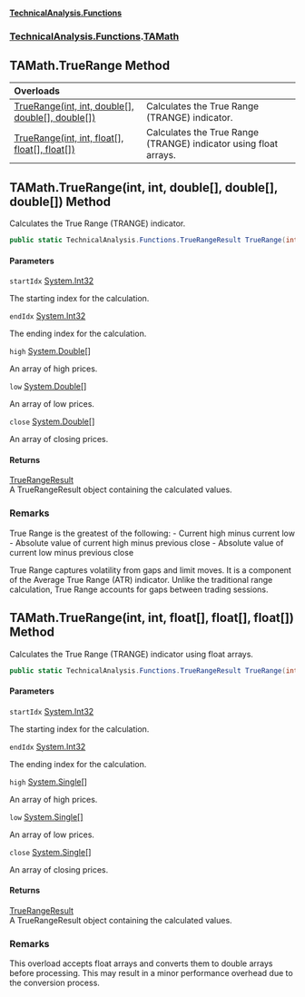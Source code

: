 #### [TechnicalAnalysis\.Functions](Atypical.TechnicalAnalysis.Functions.md 'Atypical\.TechnicalAnalysis\.Functions')
### [TechnicalAnalysis\.Functions](Atypical.TechnicalAnalysis.Functions.md#TechnicalAnalysis.Functions 'TechnicalAnalysis\.Functions').[TAMath](TAMath.md 'TechnicalAnalysis\.Functions\.TAMath')

## TAMath\.TrueRange Method

| Overloads | |
| :--- | :--- |
| [TrueRange\(int, int, double\[\], double\[\], double\[\]\)](TAMath.TrueRange.md#TechnicalAnalysis.Functions.TAMath.TrueRange(int,int,double[],double[],double[]) 'TechnicalAnalysis\.Functions\.TAMath\.TrueRange\(int, int, double\[\], double\[\], double\[\]\)') | Calculates the True Range \(TRANGE\) indicator\. |
| [TrueRange\(int, int, float\[\], float\[\], float\[\]\)](TAMath.TrueRange.md#TechnicalAnalysis.Functions.TAMath.TrueRange(int,int,float[],float[],float[]) 'TechnicalAnalysis\.Functions\.TAMath\.TrueRange\(int, int, float\[\], float\[\], float\[\]\)') | Calculates the True Range \(TRANGE\) indicator using float arrays\. |

<a name='TechnicalAnalysis.Functions.TAMath.TrueRange(int,int,double[],double[],double[])'></a>

## TAMath\.TrueRange\(int, int, double\[\], double\[\], double\[\]\) Method

Calculates the True Range \(TRANGE\) indicator\.

```csharp
public static TechnicalAnalysis.Functions.TrueRangeResult TrueRange(int startIdx, int endIdx, double[] high, double[] low, double[] close);
```
#### Parameters

<a name='TechnicalAnalysis.Functions.TAMath.TrueRange(int,int,double[],double[],double[]).startIdx'></a>

`startIdx` [System\.Int32](https://docs.microsoft.com/en-us/dotnet/api/System.Int32 'System\.Int32')

The starting index for the calculation\.

<a name='TechnicalAnalysis.Functions.TAMath.TrueRange(int,int,double[],double[],double[]).endIdx'></a>

`endIdx` [System\.Int32](https://docs.microsoft.com/en-us/dotnet/api/System.Int32 'System\.Int32')

The ending index for the calculation\.

<a name='TechnicalAnalysis.Functions.TAMath.TrueRange(int,int,double[],double[],double[]).high'></a>

`high` [System\.Double](https://docs.microsoft.com/en-us/dotnet/api/System.Double 'System\.Double')[\[\]](https://docs.microsoft.com/en-us/dotnet/api/System.Array 'System\.Array')

An array of high prices\.

<a name='TechnicalAnalysis.Functions.TAMath.TrueRange(int,int,double[],double[],double[]).low'></a>

`low` [System\.Double](https://docs.microsoft.com/en-us/dotnet/api/System.Double 'System\.Double')[\[\]](https://docs.microsoft.com/en-us/dotnet/api/System.Array 'System\.Array')

An array of low prices\.

<a name='TechnicalAnalysis.Functions.TAMath.TrueRange(int,int,double[],double[],double[]).close'></a>

`close` [System\.Double](https://docs.microsoft.com/en-us/dotnet/api/System.Double 'System\.Double')[\[\]](https://docs.microsoft.com/en-us/dotnet/api/System.Array 'System\.Array')

An array of closing prices\.

#### Returns
[TrueRangeResult](TrueRangeResult.md 'TechnicalAnalysis\.Functions\.TrueRangeResult')  
A TrueRangeResult object containing the calculated values\.

### Remarks
True Range is the greatest of the following:
\- Current high minus current low
\- Absolute value of current high minus previous close
\- Absolute value of current low minus previous close

True Range captures volatility from gaps and limit moves\. It is a component of the Average True Range \(ATR\) indicator\.
Unlike the traditional range calculation, True Range accounts for gaps between trading sessions\.

<a name='TechnicalAnalysis.Functions.TAMath.TrueRange(int,int,float[],float[],float[])'></a>

## TAMath\.TrueRange\(int, int, float\[\], float\[\], float\[\]\) Method

Calculates the True Range \(TRANGE\) indicator using float arrays\.

```csharp
public static TechnicalAnalysis.Functions.TrueRangeResult TrueRange(int startIdx, int endIdx, float[] high, float[] low, float[] close);
```
#### Parameters

<a name='TechnicalAnalysis.Functions.TAMath.TrueRange(int,int,float[],float[],float[]).startIdx'></a>

`startIdx` [System\.Int32](https://docs.microsoft.com/en-us/dotnet/api/System.Int32 'System\.Int32')

The starting index for the calculation\.

<a name='TechnicalAnalysis.Functions.TAMath.TrueRange(int,int,float[],float[],float[]).endIdx'></a>

`endIdx` [System\.Int32](https://docs.microsoft.com/en-us/dotnet/api/System.Int32 'System\.Int32')

The ending index for the calculation\.

<a name='TechnicalAnalysis.Functions.TAMath.TrueRange(int,int,float[],float[],float[]).high'></a>

`high` [System\.Single](https://docs.microsoft.com/en-us/dotnet/api/System.Single 'System\.Single')[\[\]](https://docs.microsoft.com/en-us/dotnet/api/System.Array 'System\.Array')

An array of high prices\.

<a name='TechnicalAnalysis.Functions.TAMath.TrueRange(int,int,float[],float[],float[]).low'></a>

`low` [System\.Single](https://docs.microsoft.com/en-us/dotnet/api/System.Single 'System\.Single')[\[\]](https://docs.microsoft.com/en-us/dotnet/api/System.Array 'System\.Array')

An array of low prices\.

<a name='TechnicalAnalysis.Functions.TAMath.TrueRange(int,int,float[],float[],float[]).close'></a>

`close` [System\.Single](https://docs.microsoft.com/en-us/dotnet/api/System.Single 'System\.Single')[\[\]](https://docs.microsoft.com/en-us/dotnet/api/System.Array 'System\.Array')

An array of closing prices\.

#### Returns
[TrueRangeResult](TrueRangeResult.md 'TechnicalAnalysis\.Functions\.TrueRangeResult')  
A TrueRangeResult object containing the calculated values\.

### Remarks
This overload accepts float arrays and converts them to double arrays before processing\.
This may result in a minor performance overhead due to the conversion process\.